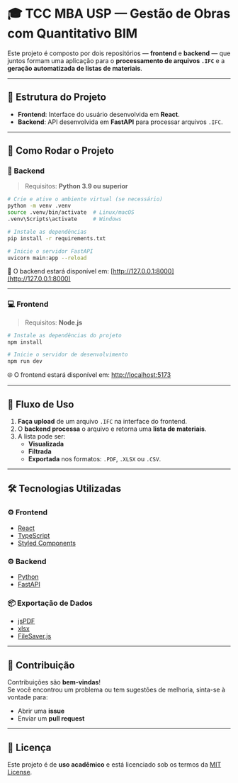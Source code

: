# 🎓 TCC MBA USP — Gestão de Obras com Quantitativo BIM

Este projeto é composto por dois repositórios — **frontend** e **backend** — que juntos formam uma aplicação para o **processamento de arquivos `.IFC`** e a **geração automatizada de listas de materiais**.

---

## 📁 Estrutura do Projeto

- **Frontend**: Interface do usuário desenvolvida em **React**.
- **Backend**: API desenvolvida em **FastAPI** para processar arquivos `.IFC`.

---

## 🚀 Como Rodar o Projeto

### 🔧 Backend

> Requisitos: **Python 3.9 ou superior**

```bash
# Crie e ative o ambiente virtual (se necessário)
python -m venv .venv
source .venv/bin/activate  # Linux/macOS
.venv\Scripts\activate     # Windows

# Instale as dependências
pip install -r requirements.txt

# Inicie o servidor FastAPI
uvicorn main:app --reload
```

📡 O backend estará disponível em: [http://127.0.0.1:8000](http://127.0.0.1:8000)

---

### 💻 Frontend

> Requisitos: **Node.js**

```bash
# Instale as dependências do projeto
npm install

# Inicie o servidor de desenvolvimento
npm run dev
```

🌐 O frontend estará disponível em: [http://localhost:5173](http://localhost:5173)

---

## 🧭 Fluxo de Uso

1. **Faça upload** de um arquivo `.IFC` na interface do frontend.
2. O **backend processa** o arquivo e retorna uma **lista de materiais**.
3. A lista pode ser:
   - **Visualizada**
   - **Filtrada**
   - **Exportada** nos formatos: `.PDF`, `.XLSX` ou `.CSV`.

---

## 🛠️ Tecnologias Utilizadas

### ⚙️ Frontend

- [React](https://reactjs.org/)
- [TypeScript](https://www.typescriptlang.org/)
- [Styled Components](https://styled-components.com/)

### ⚙️ Backend

- [Python](https://www.python.org/)
- [FastAPI](https://fastapi.tiangolo.com/)

### 📦 Exportação de Dados

- [jsPDF](https://github.com/parallax/jsPDF)
- [xlsx](https://github.com/SheetJS/sheetjs)
- [FileSaver.js](https://github.com/eligrey/FileSaver.js)

---

## 🤝 Contribuição

Contribuições são **bem-vindas**!  
Se você encontrou um problema ou tem sugestões de melhoria, sinta-se à vontade para:

- Abrir uma **issue**
- Enviar um **pull request**

---

## 📄 Licença

Este projeto é de **uso acadêmico** e está licenciado sob os termos da [MIT License](LICENSE).
